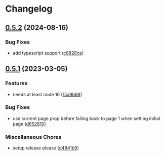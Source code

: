 # Changelog

## [0.5.2](https://github.com/codenaz/react-paginator/compare/v0.5.1...v0.5.2) (2024-08-16)


### Bug Fixes

* add typescript support ([c8828ce](https://github.com/codenaz/react-paginator/commit/c8828ce82b785dbcaa4348a8ddd93ac73409fcd5))

## [0.5.1](https://github.com/codenaz/react-paginator/compare/0.4.2...v0.5.1) (2023-03-05)


### Features

* needs at least node 16 ([15a9b98](https://github.com/codenaz/react-paginator/commit/15a9b9836bd8ef562c91ee924127347bcbc83f36))


### Bug Fixes

* use current page prop before falling back to page 1 when setting initial page ([d652810](https://github.com/codenaz/react-paginator/commit/d652810c2f6030acb3db8d1bf87edc7c97ccb213))


### Miscellaneous Chores

* setup release please ([d4841b9](https://github.com/codenaz/react-paginator/commit/d4841b91e6d981895dd246c3ca140524eebaf443))
